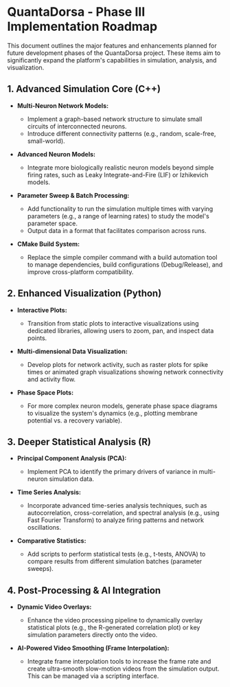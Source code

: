 # QuantaDorsa - Phase III Implementation Roadmap

This document outlines the major features and enhancements planned for future development phases of the QuantaDorsa project. These items aim to significantly expand the platform's capabilities in simulation, analysis, and visualization.

## 1. Advanced Simulation Core (C++)

- **Multi-Neuron Network Models:**
  - Implement a graph-based network structure to simulate small circuits of interconnected neurons.
  - Introduce different connectivity patterns (e.g., random, scale-free, small-world).

- **Advanced Neuron Models:**
  - Integrate more biologically realistic neuron models beyond simple firing rates, such as Leaky Integrate-and-Fire (LIF) or Izhikevich models.

- **Parameter Sweep & Batch Processing:**
  - Add functionality to run the simulation multiple times with varying parameters (e.g., a range of learning rates) to study the model's parameter space.
  - Output data in a format that facilitates comparison across runs.

- **CMake Build System:**
  - Replace the simple compiler command with a build automation tool to manage dependencies, build configurations (Debug/Release), and improve cross-platform compatibility.

## 2. Enhanced Visualization (Python)

- **Interactive Plots:**
  - Transition from static plots to interactive visualizations using dedicated libraries, allowing users to zoom, pan, and inspect data points.

- **Multi-dimensional Data Visualization:**
  - Develop plots for network activity, such as raster plots for spike times or animated graph visualizations showing network connectivity and activity flow.

- **Phase Space Plots:**
  - For more complex neuron models, generate phase space diagrams to visualize the system's dynamics (e.g., plotting membrane potential vs. a recovery variable).

## 3. Deeper Statistical Analysis (R)

- **Principal Component Analysis (PCA):**
  - Implement PCA to identify the primary drivers of variance in multi-neuron simulation data.

- **Time Series Analysis:**
  - Incorporate advanced time-series analysis techniques, such as autocorrelation, cross-correlation, and spectral analysis (e.g., using Fast Fourier Transform) to analyze firing patterns and network oscillations.

- **Comparative Statistics:**
  - Add scripts to perform statistical tests (e.g., t-tests, ANOVA) to compare results from different simulation batches (parameter sweeps).

## 4. Post-Processing & AI Integration

- **Dynamic Video Overlays:**
  - Enhance the video processing pipeline to dynamically overlay statistical plots (e.g., the R-generated correlation plot) or key simulation parameters directly onto the video.

- **AI-Powered Video Smoothing (Frame Interpolation):**
  - Integrate frame interpolation tools to increase the frame rate and create ultra-smooth slow-motion videos from the simulation output. This can be managed via a scripting interface.